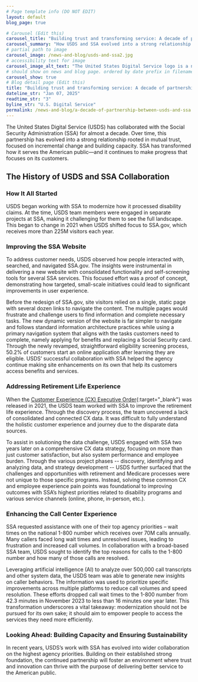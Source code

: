 ```yaml
---
# Page template info (DO NOT EDIT)
layout: default
blog_page: true

# Carousel (Edit this)
carousel_title: "Building trust and transforming service: A decade of partnership between USDS and SSA"
carousel_summary: "How USDS and SSA evolved into a strong relationship rooted in mutual trust, focused on incremental change and building capacity."
# partial path to image
carousel_image: /news-and-blog/usds-and-ssa2.jpg
# accessibility text for image
carousel_image_alt_text: "The United States Digital Service logo is a navy shield shape with yellow wings, two vertical stripes and three stars. To the right is the Social Security logo that is a navy eagle, navy striped shield and 'USA' written in red."
# should show on news and blog page. ordered by date prefix in filename
carousel_show: true
# Blog detail page (Edit this)
title: "Building trust and transforming service: A decade of partnership between USDS and SSA"
dateline_str: "Jan 07, 2025"
readtime_str: "3"
byline_str: "U.S. Digital Service"
permalink: /news-and-blog/a-decade-of-partnership-between-usds-and-ssa
---
```


The United States Digital Service (USDS) has collaborated with the Social Security Administration (SSA) for almost a decade. Over time, this partnership has evolved into a strong relationship rooted in mutual trust, focused on incremental change and building capacity. SSA has transformed how it serves the American public—and it continues to make progress that focuses on its customers. 

## The History of USDS and SSA Collaboration 

### How It All Started

USDS began working with SSA to modernize how it processed disability claims. At the time, USDS team members were engaged in separate projects at SSA, making it challenging for them to see the full landscape. This began to change in 2021 when USDS shifted focus to SSA.gov, which receives more than 225M visitors each year. 

### Improving the SSA Website

To address customer needs, USDS observed how people interacted with, searched, and navigated SSA.gov. The insights were instrumental in delivering a new website with consolidated functionality and self-screening tools for several SSA services. This focused effort was a proof of concept, demonstrating how targeted, small-scale initiatives could lead to significant improvements in user experience. 

Before the redesign of SSA.gov, site visitors relied on a single, static page with several dozen links to navigate the content. The multiple pages would frustrate and challenge users to find information and complete necessary tasks. The new dynamic version of the website is far simpler to navigate and follows standard information architecture practices while using a primary navigation system that aligns with the tasks customers need to complete, namely applying for benefits and replacing a Social Security card. Through the newly revamped, straightforward eligibility screening process, 50.2% of customers start an online application after learning they are eligible. USDS’ successful collaboration with SSA helped the agency continue making site enhancements on its own that help its customers access benefits and services.

### Addressing Retirement Life Experience

When the [Customer Experience (CX) Executive Order](https://bidenwhitehouse.archives.gov/briefing-room/presidential-actions/2021/12/13/executive-order-on-transforming-federal-customer-experience-and-service-delivery-to-rebuild-trust-in-government/){:target="_blank"} was released in 2021, the USDS team worked with SSA to improve the retirement life experience. Through the discovery process, the team uncovered a lack of consolidated and connected CX data. It was difficult to fully understand the holistic customer experience and journey due to the disparate data sources. 

To assist in solutioning the data challenge, USDS engaged with SSA two years later on a comprehensive CX data strategy, focusing on more than just customer satisfaction, but also system performance and employee burden. Through the various project phases -- discovery, identifying and analyzing data, and strategy development -- USDS further surfaced that the challenges and opportunities with retirement and Medicare processes were not unique to those specific programs. Instead, solving these common CX and employee experience pain points was foundational to improving outcomes with SSA’s highest priorities related to disability programs and various service channels (online, phone, in-person, etc.).

### Enhancing the Call Center Experience

SSA requested assistance with one of their top agency priorities – wait times on the national 1-800 number which receives over 70M calls annually. Many callers faced long wait times and unresolved issues, leading to frustration and increased call volumes. In collaboration with a broad-based SSA team, USDS sought to identify the top reasons for calls to the 1-800 number and how many of those calls are resolved. 

Leveraging artificial intelligence (AI) to analyze over 500,000 call transcripts and other system data, the USDS team was able to generate new insights on caller behaviors. The information was used to prioritize specific improvements across multiple platforms to reduce call volumes and speed resolution. These efforts dropped call wait times to the 1-800 number from 42.3 minutes in November 2023 to less than 16 minutes one year later. This transformation underscores a vital takeaway: modernization should not be pursued for its own sake; it should aim to empower people to access the services they need more efficiently.

### Looking Ahead: Building Capacity and Ensuring Sustainability

In recent years, USDS’s work with SSA has evolved into wider collaboration on the highest agency priorities. Building on their established strong foundation, the continued partnership will foster an environment where trust and innovation can thrive with the purpose of delivering better service to the American public. 
